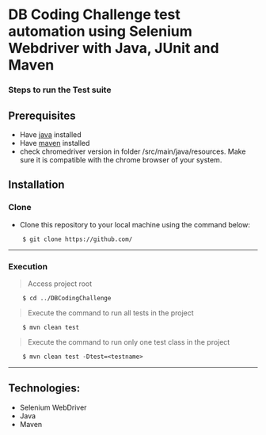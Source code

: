 # DB Coding Challenge test automation using Selenium Webdriver with Java, JUnit and Maven
### Steps to run the Test suite

## Prerequisites

* Have [java](http://www.oracle.com/technetwork/java/javase/downloads/index.html) installed
* Have [maven](http://maven.apache.org/) installed
* check chromedriver version in folder /src/main/java/resources. Make sure it is compatible with the chrome browser of your system.

## Installation
### Clone

- Clone this repository to your local machine using the command below:
```
	$ git clone https://github.com/
```

---

### Execution

> Access project root

```
	$ cd ../DBCodingChallenge
```
> Execute the command to run all tests in the project

```
	$ mvn clean test
```
> Execute the command to run only one test class in the project

```
	$ mvn clean test -Dtest=<testname>
```

---
## Technologies:
- Selenium WebDriver
- Java
- Maven